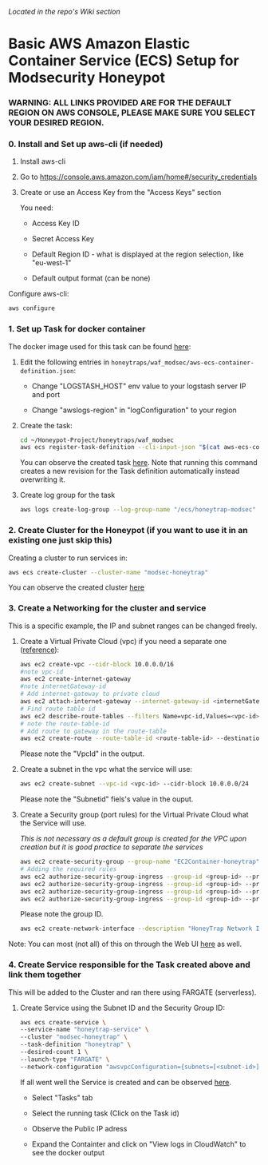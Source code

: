 *Located in the repo's Wiki section*

# Basic AWS Amazon Elastic Container Service (ECS) Setup for Modsecurity Honeypot

### WARNING: ALL LINKS PROVIDED ARE FOR THE DEFAULT REGION ON AWS CONSOLE, PLEASE MAKE SURE YOU SELECT YOUR DESIRED REGION.

### 0. Install and Set up aws-cli (if needed)

1. Install aws-cli

2. Go to https://console.aws.amazon.com/iam/home#/security_credentials

3. Create or use an Access Key from the "Access Keys" section
   
   You need:
   
   * Access Key ID
   
   * Secret Access Key
   
   * Default Region ID - what is displayed at the region selection, like "eu-west-1"
   
   * Default output format (can be none)

Configure aws-cli:

```bash
aws configure
```

### 1. Set up Task for docker container

The docker image used for this task can be found [here](https://hub.docker.com/r/floyd0122/honeytrap-modsec):

1. Edit the following entries in ```honeytraps/waf_modsec/aws-ecs-container-definition.json```:
   
   * Change "LOGSTASH_HOST" env value to your logstash server IP and port
   
   * Change "awslogs-region" in "logConfiguration" to your region

2. Create the task:
   
   ```bash
   cd ~/Honeypot-Project/honeytraps/waf_modsec
   aws ecs register-task-definition --cli-input-json "$(cat aws-ecs-container-definition.json | tr '\n' ' ')"
   ```
   
   You can observe the created task [here](https://console.aws.amazon.com/ecs/home#/taskDefinitions). Note that running this command creates a new revision for the Task definition automatically instead overwriting it.    

3. Create log group for the task
   
   ```bash
   aws logs create-log-group --log-group-name "/ecs/honeytrap-modsec"
   ```

### 2. Create Cluster for the Honeypot (if you want to use it in an existing one just skip this)

Creating a cluster to run services in:

```bash
aws ecs create-cluster --cluster-name "modsec-honeytrap"
```

You can observe the created cluster [here](https://eu-west-1.console.aws.amazon.com/ecs/home?region=eu-west-1#/clusters)

### 3. Create a Networking for the cluster and service

This is a specific example, the IP and subnet ranges can be changed freely.

1. Create a Virtual Private Cloud (vpc) if you need a separate one ([reference](https://docs.aws.amazon.com/vpc/latest/userguide/what-is-amazon-vpc.html)):
   
   ```bash
   aws ec2 create-vpc --cidr-block 10.0.0.0/16
   #note vpc-id
   aws ec2 create-internet-gateway
   #note internetGateway-id
   # Add internet-gateway to private cloud
   aws ec2 attach-internet-gateway --internet-gateway-id <internetGateway-id> --vpc-id <vpc-id>
   # Find route table id
   aws ec2 describe-route-tables --filters Name=vpc-id,Values=<vpc-id>
   # note the route-table-id
   # Add route to gateway in the route-table
   aws ec2 create-route --route-table-id <route-table-id> --destination-cidr-block 0.0.0.0/0 --gateway-id <internetGateway-id>
   ```
   
   Please note the "VpcId" in the output.

2. Create a subnet in the vpc what the service will use:
   
   ```bash
   aws ec2 create-subnet --vpc-id <vpc-id> --cidr-block 10.0.0.0/24
   ```
   
   Please note the "Subnetid" fiels's value in the ouput.

3. Create a Security group (port rules) for the Virtual Private Cloud what the Service will use.
   
   *This is not necessary as a default group is created for the VPC upon creation but it is good practice to separate the services*
   
   ```bash
   aws ec2 create-security-group --group-name "EC2Container-honeytrap" --description "Port rules for the Honeytrap Docker Container" --vpc-id <vpc-id>
   # Adding the required rules
   aws ec2 authorize-security-group-ingress --group-id <group-id> --protocol tcp --cidr 0.0.0.0/0 --port 80 
   aws ec2 authorize-security-group-ingress --group-id <group-id> --protocol tcp --cidr 0.0.0.0/0 --port 8080
   aws ec2 authorize-security-group-ingress --group-id <group-id> --protocol tcp --cidr 0.0.0.0/0 --port 8000
   aws ec2 authorize-security-group-ingress --group-id <group-id> --protocol tcp --cidr 0.0.0.0/0 --port 8888
   ```
   
   Please note the group ID.
   
   ```bash
   aws ec2 create-network-interface --description "HoneyTrap Network Interface" --subnet-id <subnet-id> --groups <group-id>
   ```

Note: You can most (not all) of this on through the Web UI [here](https://console.aws.amazon.com/vpc/home#vpcs:sort=VpcId) as well.

### 4. Create Service responsible for the Task created above and link them together

This will be added to the Cluster and ran there using FARGATE (serverless).

1. Create Service using the Subnet ID and the Security Group ID:
   
   ```bash
   aws ecs create-service \
   --service-name "honeytrap-service" \
   --cluster "modsec-honeytrap" \
   --task-definition "honeytrap" \
   --desired-count 1 \
   --launch-type "FARGATE" \
   --network-configuration "awsvpcConfiguration={subnets=[<subnet-id>],securityGroups=[<securitygroup-id>],assignPublicIp=ENABLED}"
   ```
   
   If all went well the Service is created and can be observed [here](https://console.aws.amazon.com/ecs/home#/clusters/modsec-honeytrap/services). 
   
   * Select "Tasks" tab
   
   * Select the running task (Click on the Task id)
   
   * Observe the Public IP adress
   
   * Expand the Containter and click on "View logs in CloudWatch" to see the docker output
